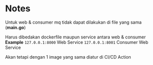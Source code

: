 # Notes 
Untuk web & consumer mq tidak dapat dilakukan di file yang sama (**main.go**)

Harus dibedakan dockerfile maupun service antara web & consumer
**Example**
`127.0.0.1:8000` Web Service
`127.0.0.1:8001` Consumer Web Service

Akan tetapi dengan 1 image yang sama diatur di CI/CD Action

